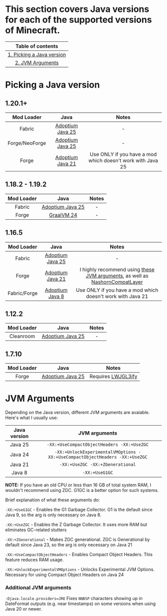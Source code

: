 # This section covers Java versions for each of the supported versions of Minecraft.

| Table of contents |
|:---:|
| [1. Picking a Java version](#picking-a-java-version) |
| [2. JVM Arguments](#jvm-arguments) |

# Picking a Java version

## 1.20.1+
| Mod Loader | Java | Notes |
|:---:|:---:|:---:|
| Fabric | [Adoptium Java 25](https://adoptium.net/temurin/releases/?version=25&package=jre) | - |
| Forge/NeoForge | [Adoptium Java 25](https://adoptium.net/temurin/releases/?version=25&package=jre) | - |
| Forge | [Adoptium Java 21](https://adoptium.net/temurin/releases/?version=21&package=jre) | Use ONLY if you have a mod which doesn't work with Java 25 |

## 1.18.2 - 1.19.2
| Mod Loader | Java | Notes |
|:---:|:---:|:---:|
| Fabric | [Adoptium Java 25](https://adoptium.net/temurin/releases/?version=25&package=jre) | - |
| Forge | [GraalVM 24](https://www.oracle.com/java/technologies/javase/graalvm-jdk24-archive-downloads.html) | - |

## 1.16.5
| Mod Loader | Java | Notes |
|:---:|:---:|:---:|
| Fabric | [Adoptium Java 25](https://adoptium.net/temurin/releases/?version=25&package=jre) | - |
| Forge | [Adoptium Java 21](https://adoptium.net/temurin/releases/?version=21&package=jre) | I highly recommend using [these JVM arguments](https://github.com/embeddedt/ModernFix/wiki/1.16---required-arguments-for-Java-17), as well as [NashornCompatLayer](https://github.com/embeddedt/NashornCompatLayer/releases) |
| Fabric/Forge | [Adoptium Java 8](https://adoptium.net/temurin/releases/?version=8&package=jre) | Use ONLY if you have a mod which doesn't work with Java 21 |

## 1.12.2
| Mod Loader | Java | Notes |
|:---:|:---:|:---:|
| Cleanroom | [Adoptium Java 25](https://adoptium.net/temurin/releases/?version=25&package=jre) | - |

## 1.7.10
| Mod Loader | Java | Notes |
|:---:|:---:|:---:|
| Forge | [Adoptium Java 25](https://adoptium.net/temurin/releases/?version=25&package=jre) | Requires [LWJGL3ify](https://modrinth.com/mod/lwjgl3ify) |

# JVM Arguments

Depending on the Java version, different JVM arguments are avaiable. Here's what I usually use:

| Java version | JVM arguments |
|:---:|:---:|
| Java 25 | `-XX:+UseCompactObjectHeaders -XX:+UseZGC` |
| Java 24 | `-XX:+UnlockExperimentalVMOptions -XX:+UseCompactObjectHeaders -XX:+UseZGC` |
| Java 21 | `-XX:+UseZGC -XX:+ZGenerational` |
| Java 8 | `-XX:+UseG1GC` |

**NOTE:** If you have an old CPU or less than 16 GB of total system RAM, I wouldn't recommend using ZGC. G1GC is a better option for such systems.

Brief explanation of what these arguments do:

`-XX:+UseG1GC` - Enables the G1 Garbage Collector. G1 is the default since Java 9, so the arg is only necessary on Java 8.

`-XX:+UseZGC` - Enables the Z Garbage Collector. It uses more RAM but eliminates GC-related stutters

`-XX:+ZGenerational` - Makes ZGC generational. ZGC is Generational by default since Java 23, so the arg is only necessary on Java 21

`-XX:+UseCompactObjectHeaders` - Enables Compact Object Headers. This feature reduces RAM usage.

`-XX:+UnlockExperimentalVMOptions` - Unlocks Experimental JVM Options. Necessary for using Compact Object Headers on Java 24

### Additional JVM arguments

`-Djava.locale.providers=JRE` Fixes `NNBSP` characters showing up in DateFormat outputs (e.g. near timestamps) on some versions when using Java 20 or newer.
